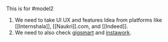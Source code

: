 This is for #model2
1. We need to take UI UX and features Idea from platforms like [[Internshala]], [[Naukri]].com, and [[Indeed]].
2. We need to also check [gigsmart](https://gigsmart.com) and [instawork](https://www.instawork.com).
